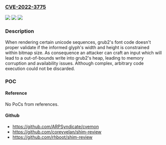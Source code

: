 ### [CVE-2022-3775](https://cve.mitre.org/cgi-bin/cvename.cgi?name=CVE-2022-3775)
![](https://img.shields.io/static/v1?label=Product&message=grub2&color=blue)
![](https://img.shields.io/static/v1?label=Version&message=n%2Fa&color=blue)
![](https://img.shields.io/static/v1?label=Vulnerability&message=CWE-787&color=brighgreen)

### Description

When rendering certain unicode sequences, grub2's font code doesn't proper validate if the informed glyph's width and height is constrained within bitmap size. As consequence an attacker can craft an input which will lead to a out-of-bounds write into grub2's heap, leading to memory corruption and availability issues. Although complex, arbitrary code execution could not be discarded.

### POC

#### Reference
No PoCs from references.

#### Github
- https://github.com/ARPSyndicate/cvemon
- https://github.com/coreyvelan/shim-review
- https://github.com/rhboot/shim-review


